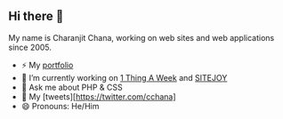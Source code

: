 ## Hi there 👋

My name is Charanjit Chana, working on web sites and web applications since 2005.

- ⚡ My [portfolio](https://charanj.it)
- 🔭 I’m currently working on [1 Thing A Week](https://www.1thingaweek.com) and [SITEJOY](https://www.sitejoy.dev)
- 🤔 Ask me about PHP & CSS
- 💬 My [tweets][https://twitter.com/cchana]
- 😄 Pronouns: He/Him

<!--
- 🔭 I’m currently working on ...
- 🌱 I’m currently learning ...
- 👯 I’m looking to collaborate on ...
- 🤔 I’m looking for help with ...
- 💬 Ask me about ...
- 📫 How to reach me: ...
- 😄 Pronouns: ...
- ⚡ Fun fact: ...
-->
